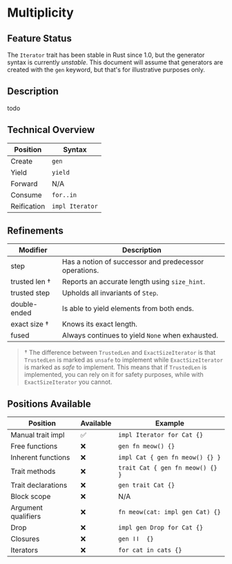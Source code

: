 # Multiplicity

## Feature Status

The `Iterator` trait has been stable in Rust since 1.0, but the generator syntax
is currently _unstable_. This document will assume that generators are created
with the `gen` keyword, but that's for illustrative purposes only.

## Description

todo

## Technical Overview

| Position    | Syntax          |
| ----------- | --------------- |
| Create      | `gen`           |
| Yield       | `yield`         |
| Forward     | N/A             |
| Consume     | `for..in`       |
| Reification | `impl Iterator` |

## Refinements

| Modifier      | Description                                           |
| ------------- | ----------------------------------------------------- |
| step          | Has a notion of successor and predecessor operations. |
| trusted len † | Reports an accurate length using `size_hint`.         |
| trusted step  | Upholds all invariants of `Step`.                     |
| double-ended  | Is able to yield elements from both ends.             |
| exact size †  | Knows its exact length.                               |
| fused         | Always continues to yield `None` when exhausted.      |

> † The difference between `TrustedLen` and `ExactSizeIterator` is that
>  `TrustedLen` is marked as `unsafe` to implement while `ExactSizeIterator` is
>  marked as _safe_ to implement. This means that if `TrustedLen` is implemented,
>  you can rely on it for safety purposes, while with `ExactSizeIterator` you
>  cannot.

## Positions Available

| Position            | Available | Example                          |
| ------------------- | --------- | -------------------------------- |
| Manual trait impl   | ✅        | `impl Iterator for Cat {}`       |
| Free functions      | ❌        | `gen fn meow() {}`               |
| Inherent functions  | ❌        | `impl Cat { gen fn meow() {} } ` |
| Trait methods       | ❌        | `trait Cat { gen fn meow() {} }` |
| Trait declarations  | ❌        | `gen trait Cat {}`               |
| Block scope         | ❌        | N/A                              |
| Argument qualifiers | ❌        | `fn meow(cat: impl gen Cat) {}`  |
| Drop                | ❌        | `impl gen Drop for Cat {}`       |
| Closures            | ❌        | `gen ǀǀ  {}`                     |
| Iterators           | ❌        | `for cat in cats {}`             |
